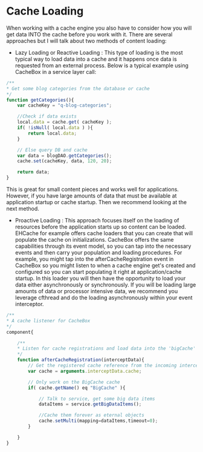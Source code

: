 # Cache Loading

When working with a cache engine you also have to consider how you will get data INTO the cache before you work with it. There are several approaches but I will talk about two methods of content loading:

* Lazy Loading or Reactive Loading : This type of loading is the most typical way to load data into a cache and it happens once data is requested from an external process. Below is a typical example using CacheBox in a service layer call:


```javascript
/**
* Get some blog categories from the database or cache
*/
function getCategories(){
    var cacheKey = "q-blog-categories";

    //Check if data exists
    local.data = cache.get( cacheKey );
    if( !isNull( local.data ) ){
        return local.data;
    }

    // Else query DB and cache
    var data = blogDAO.getCategories();
    cache.set(cacheKey, data, 120, 20);

    return data;
}
```

This is great for small content pieces and works well for applications. However, if you have large amounts of data that must be available at application startup or cache startup. Then we recommend looking at the next method.


* Proactive Loading : This approach focuses itself on the loading of resources before the application starts up so content can be loaded. EHCache for example offers cache loaders that you can create that will populate the cache on initializations. CacheBox offers the same capabilities through its event model, so you can tap into the necessary events and then carry your population and loading procedures. For example, you might tap into the afterCacheRegistration event in CacheBox so you might listen to when a cache engine get's created and configured so you can start populating it right at application/cache startup. In this loader you will then have the opportunity to load your data either asynchronously or synchronously. If you will be loading large amounts of data or processor intensive data, we recommend you leverage cfthread and do the loading asynchronously within your event interceptor.

```javascript
/**
* A cache listener for CacheBox
*/
component{

    /**
    * Listen for cache registrations and load data into the 'bigCache' cache ONLY!
    */
    function afterCacheRegistration(interceptData){
        // Get the registered cache reference from the incoming interception data
        var cache = arguments.interceptData.cache;

        // Only work on the BigCache cache
        if( cache.getName() eq "BigCache" ){

            // Talk to service, get some big data items
            dataItems = service.getBigDataItems();

            //Cache them forever as eternal objects
            cache.setMulti(mapping=dataItems,timeout=0);
        }

    }
}
```

